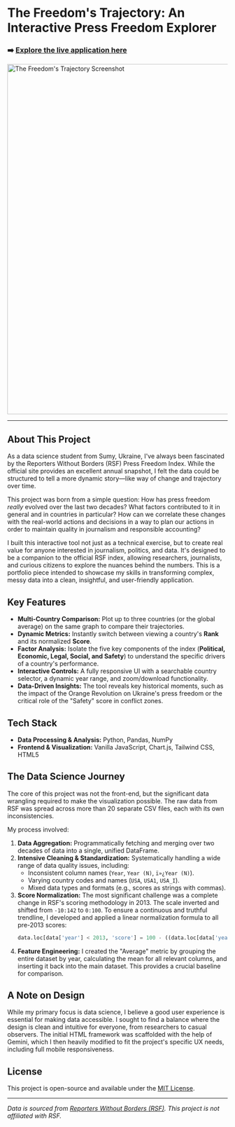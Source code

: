 # The Freedom's Trajectory: An Interactive Press Freedom Explorer

### **➡️ [Explore the live application here](https://vlad-gby.github.io/rsf_index_visualization/)**

<img width="1470" height="800" alt="The Freedom's Trajectory Screenshot" src="https://github.com/user-attachments/assets/a3ea8c2c-7686-4369-9c97-bcf04a6175dd" />

---

## About This Project

As a data science student from Sumy, Ukraine, I've always been fascinated by the Reporters Without Borders (RSF) Press Freedom Index. While the official site provides an excellent annual snapshot, I felt the data could be structured to tell a more dynamic story—like way of change and trajectory over time.

This project was born from a simple question: How has press freedom *really* evolved over the last two decades? What factors contributed to it in general and in countries in particular? How can we correlate these changes with the real-world actions and decisions in a way to plan our actions in order to maintain quality in journalism and responsible accounting?

I built this interactive tool not just as a technical exercise, but to create real value for anyone interested in journalism, politics, and data. It's designed to be a companion to the official RSF index, allowing researchers, journalists, and curious citizens to explore the nuances behind the numbers. This is a portfolio piece intended to showcase my skills in transforming complex, messy data into a clean, insightful, and user-friendly application.

## Key Features

* **Multi-Country Comparison:** Plot up to three countries (or the global average) on the same graph to compare their trajectories.
* **Dynamic Metrics:** Instantly switch between viewing a country's **Rank** and its normalized **Score**.
* **Factor Analysis:** Isolate the five key components of the index (**Political, Economic, Legal, Social, and Safety**) to understand the specific drivers of a country's performance.
* **Interactive Controls:** A fully responsive UI with a searchable country selector, a dynamic year range, and zoom/download functionality.
* **Data-Driven Insights:** The tool reveals key historical moments, such as the impact of the Orange Revolution on Ukraine's press freedom or the critical role of the "Safety" score in conflict zones.

## Tech Stack

* **Data Processing & Analysis:** Python, Pandas, NumPy
* **Frontend & Visualization:** Vanilla JavaScript, Chart.js, Tailwind CSS, HTML5

## The Data Science Journey

The core of this project was not the front-end, but the significant data wrangling required to make the visualization possible. The raw data from RSF was spread across more than 20 separate CSV files, each with its own inconsistencies.

My process involved:

1.  **Data Aggregation:** Programmatically fetching and merging over two decades of data into a single, unified DataFrame.
2.  **Intensive Cleaning & Standardization:** Systematically handling a wide range of data quality issues, including:
    * Inconsistent column names (`Year`, `Year (N)`, `ï»¿Year (N)`).
    * Varying country codes and names (`USA`, `USA1`, `USA_I`).
    * Mixed data types and formats (e.g., scores as strings with commas).
3.  **Score Normalization:** The most significant challenge was a complete change in RSF's scoring methodology in 2013. The scale inverted and shifted from `-10:142` to `0:100`. To ensure a continuous and truthful trendline, I developed and applied a linear normalization formula to all pre-2013 scores:
    ```python
    data.loc[data['year'] < 2013, 'score'] = 100 - ((data.loc[data['year'] < 2013, 'score'] + 10) / 152 * 100)
    ```
4.  **Feature Engineering:** I created the "Average" metric by grouping the entire dataset by year, calculating the mean for all relevant columns, and inserting it back into the main dataset. This provides a crucial baseline for comparison.

## A Note on Design

While my primary focus is data science, I believe a good user experience is essential for making data accessible. I sought to find a balance where the design is clean and intuitive for everyone, from researchers to casual observers. The initial HTML framework was scaffolded with the help of Gemini, which I then heavily modified to fit the project's specific UX needs, including full mobile responsiveness.

## License

This project is open-source and available under the [MIT License](LICENSE).

---
*Data is sourced from [Reporters Without Borders (RSF)](https://rsf.org). This project is not affiliated with RSF.*
